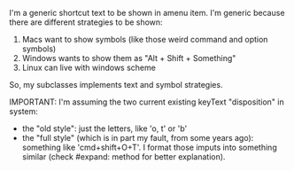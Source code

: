 I'm a generic shortcut text to be shown in amenu item. 
I'm generic because there are different strategies to be shown: 

1) Macs want to show symbols (like those weird command and option symbols)
2) Windows wants to show  them as "Alt + Shift + Something"
3) Linux can live with windows scheme

So, my subclasses implements text and symbol strategies. 

IMPORTANT:  I'm assuming the two current existing keyText "disposition" in system: 
- the "old style": just the letters, like 'o, t' or 'b'
- the "full style" (which is in part my fault, from some years ago): something like 'cmd+shift+O+T'.
I format those imputs into something similar (check #expand: method for better explanation).
